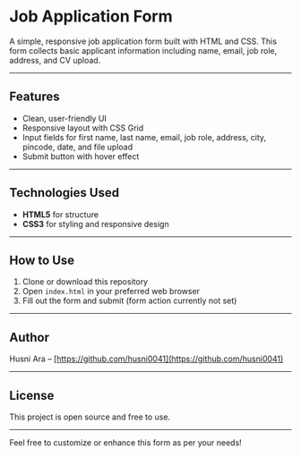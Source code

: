 # Job Application Form

A simple, responsive job application form built with HTML and CSS. This form collects basic applicant information including name, email, job role, address, and CV upload.

---

## Features

- Clean, user-friendly UI  
- Responsive layout with CSS Grid  
- Input fields for first name, last name, email, job role, address, city, pincode, date, and file upload  
- Submit button with hover effect  

---

## Technologies Used

- **HTML5** for structure  
- **CSS3** for styling and responsive design  

---

## How to Use

1. Clone or download this repository  
2. Open `index.html` in your preferred web browser  
3. Fill out the form and submit (form action currently not set)  


---

## Author

Husni Ara – [https://github.com/husni0041](https://github.com/husni0041)

---

## License

This project is open source and free to use.

---

Feel free to customize or enhance this form as per your needs!
